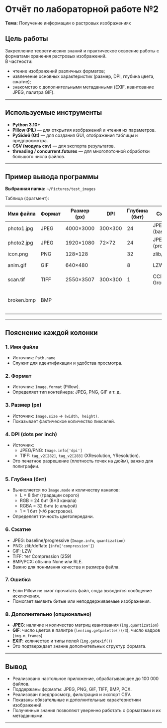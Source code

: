 # Отчёт по лабораторной работе №2  
**Тема:** Получение информации о растровых изображениях  

## Цель работы
Закрепление теоретических знаний и практическое освоение работы с форматами хранения растровых изображений.  
В частности:  
- чтение изображений различных форматов;  
- извлечение основных характеристик (размер, DPI, глубина цвета, сжатие);  
- знакомство с дополнительными метаданными (EXIF, квантование JPEG, палитра GIF).  

---

## Используемые инструменты
- **Python 3.10+**  
- **Pillow (PIL)** — для открытия изображений и чтения их параметров.  
- **PySide6 (Qt)** — для создания GUI, отображения таблицы и предпросмотра.  
- **CSV (модуль csv)** — для экспорта результатов.  
- **threading / concurrent.futures** — для многопоточной обработки большого числа файлов.  

---

## Пример вывода программы

**Выбранная папка:** `~/Pictures/test_images`

Таблица (фрагмент):

| Имя файла     | Формат | Размер (px) | DPI        | Глубина (бит) | Сжатие           | Ошибка | Дополнительно               |
|---------------|--------|-------------|------------|---------------|------------------|--------|-----------------------------|
| photo1.jpg    | JPEG   | 4000×3000   | 300×300    | 24            | JPEG (baseline)  |        | EXIF: 35 полей              |
| photo2.jpg    | JPEG   | 1920×1080   | 72×72      | 24            | JPEG (progress.) |        | QuantTables: 2              |
| icon.png      | PNG    | 128×128     |            | 32            | zlib/deflate     |        | alpha: yes                  |
| anim.gif      | GIF    | 640×480     |            | 8             | LZW              |        | frames: 12, palette: 256    |
| scan.tif      | TIFF   | 2550×3507   | 300×300    | 1             | CCITT Group 4    |        |                             |
| broken.bmp    | BMP    |             |            |               |                  | Error: cannot identify image |                             |

---

## Пояснение каждой колонки

### 1. Имя файла
- Источник: `Path.name`  
- Служит для идентификации и удобства просмотра.  

### 2. Формат
- Источник: `Image.format` (Pillow).  
- Определяет тип контейнера: JPEG, PNG, GIF и т. д.  

### 3. Размер (px)
- Источник: `Image.size` → `(width, height)`.  
- Показывает фактическое количество пикселей.  

### 4. DPI (dots per inch)
- Источник:  
  - JPEG/PNG: `Image.info['dpi']`  
  - TIFF: `tag_v2[282]`, `tag_v2[283]` (XResolution, YResolution).  
- Это печатное разрешение (плотность точек на дюйм), важно для полиграфии.  

### 5. Глубина (бит)
- Вычисляется по `Image.mode` и количеству каналов:  
  - L = 8 бит (градации серого)  
  - RGB = 24 бит (8×3 канала)  
  - RGBA = 32 бита (с альфой)  
  - 1 = 1 бит (ч/б растровое).  
- Определяет точность цветопередачи.  

### 6. Сжатие
- JPEG: baseline/progressive (`Image.info`, `quantization`)  
- PNG: zlib/deflate (`info['compression']`)  
- GIF: LZW  
- TIFF: тег Compression (259)  
- BMP/PCX: обычно None или RLE.  
- Важно для понимания качества и размера файла.  

### 7. Ошибка
- Если Pillow не смог прочитать файл, сюда выводится сообщение исключения.  
- Помогает выявить битые или неподдерживаемые изображения.  

### 8. Дополнительно (опционально)
- **JPEG**: наличие и количество матриц квантования (`img.quantization`)  
- **GIF**: число цветов в палитре (`len(img.getpalette())/3`), число кадров (`img.n_frames`)  
- **EXIF**: количество и типы полей (`img.getexif()`)  
- Это подтверждает знание дополнительных структур формата.  

---

## Вывод
- Реализовано настольное приложение, обрабатывающее до 100 000 файлов.  
- Поддержаны форматы: JPEG, PNG, GIF, TIFF, BMP, PCX.  
- Реализован предпросмотр, фильтрация и экспорт CSV.  
- Показаны обязательные и дополнительные характеристики изображений.  
- Полученные знания позволяют уверенно работать с форматами и их метаданными.  

---
